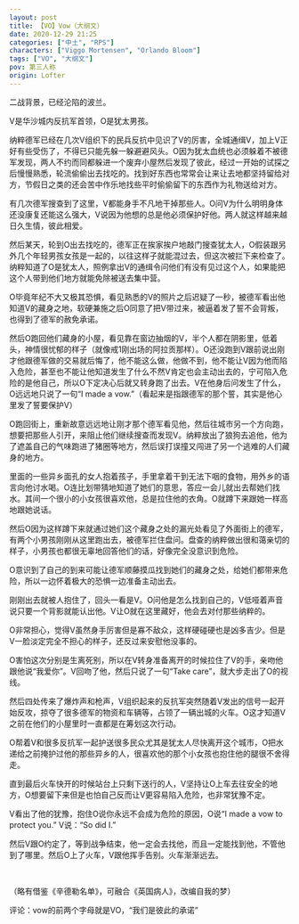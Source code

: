 ```yaml
---
layout: post
title: 【VO】Vow（大纲文）
date: 2020-12-29 21:25
categories: ["中土", "RPS"]
characters: ["Viggo Mortensen", "Orlando Bloom"]
tags: ["VO", "大纲文"]
pov: 第三人称
origin: Lofter
---
```


二战背景，已经沦陷的波兰。

V是华沙城内反抗军首领，O是犹太男孩。

纳粹德军已经在几次V组织下的民兵反抗中见识了V的厉害，全城通缉V，加上V正好有些受伤了，不得已只能先躲一躲避避风头。O因为犹太血统也必须躲着不被德军发现，两人不约而同都躲进一个废弃小屋然后发现了彼此，经过一开始的试探之后慢慢熟悉，轮流偷偷出去找吃的。找到好东西也常常会让来让去地都坚持留给对方，节假日之类的还会苦中作乐地找些平时偷偷留下的东西作为礼物送给对方。

有几次德军搜查到了这里，V都能身手不凡地干掉那些人。O问V为什么明明身体还没康复还能这么强大，V说因为他想的总是他必须保护好他。两人就这样越来越日久生情，彼此相爱。

然后某天，轮到O出去找吃的，德军正在挨家挨户地敲门搜查犹太人，O假装跟另外几个年轻男孩女孩是一起的，以往这样子就能混过去，但这次被拦下来检查了。纳粹知道了O是犹太人，照例拿出V的通缉令问他们有没有见过这个人，如果能把这个人带到他们地方就能免除被送去集中营。

O毕竟年纪不大又极其恐惧，看见熟悉的V的照片之后迟疑了一秒，被德军看出他知道V的藏身之地，软硬兼施之后O同意了把V带过来，被逼着发了誓不会背叛，也得到了德军的赦免承诺。

然后O跑回他们藏身的小屋，看见靠在窗边抽烟的V，半个人都在阴影里，低着头，神情很忧郁的样子（就像戒1刚出场的阿拉贡那样）。O还没跑到V跟前说出刚才他跟德军做的交易就后悔了，他不能这么做，他做不到，他不能让V因为他而陷入危险，甚至也不能让他知道发生了什么不然V肯定也会主动出去的，宁可陷入危险的是他自己，所以O下定决心后就又转身跑了出去。V在他身后问发生了什么，O远远地只说了一句“I made a vow.”（看起来是指跟德军的那个誓，其实是他心里发了誓要保护V）

O跑回街上，重新故意远远地让刚才那个德军看见他，然后往城市另一个方向跑，想要把那些人引开，来阻止他们继续搜查而发现V。纳粹放出了狼狗去追他，他为了遮盖自己的气味跑进了猪圈等地方，然后误打误撞又闯进了另一个逃难的人们藏身的地方。

里面的一些异乡面孔的女人抱着孩子，手里拿着干到无法下咽的食物，用外乡的语言向他讨水喝。O连比划带猜地知道了她们的意思，答应一会儿就出去帮她们找水。其间一个很小的小女孩很喜欢他，总是拉住他的衣角。O就蹲下来跟她一样高地跟她说话。

然后O因为这样蹲下来就通过她们这个藏身之处的漏光处看见了外面街上的德军，有两个小男孩刚刚从这里跑出去，被德军拦住盘问。盘查的纳粹做出很和蔼亲切的样子，小男孩也都很无辜地回答他们的话，好像完全没意识到危险。

O意识到了自己的到来可能让德军顺藤摸瓜找到她们的藏身之处，给她们都带来危险，所以一边怀着极大的恐惧一边准备主动出去。

刚刚出去就被人抱住了，回头一看是V。O问他是怎么找到自己的，V低哑着声音说只要一个背影就能认出他。V让O就在这里藏好，他会去对付那些纳粹的。

O非常担心，觉得V虽然身手厉害但是寡不敌众，这样硬碰硬也是凶多吉少。但是V一脸淡定完全不担心的样子，还反过来安慰他没事的。

O害怕这次分别是生离死别，所以在V转身准备离开的时候拉住了V的手，亲吻他跟他说“我爱你”。V回吻了他，然后只说了一句“Take care”，就大步走出了O的视线。

然后四处传来了爆炸声和枪声，V组织起来的反抗军突然随着V发出的信号一起开始反攻，掠夺了很多德军的物资和车辆等，占领了一辆出城的火车。O这才知道V之前在他们的小屋里时一直都是在筹划这次行动。

O帮着V和很多反抗军一起护送很多民众尤其是犹太人尽快离开这个城市，O把水递给之前掩护过他的那些异乡的人，很喜欢他的那个小女孩也抱住他的腿很不舍得走。

直到最后火车快开的时候站台上只剩下送行的人，V坚持让O上车去往安全的地方，O想要留下来但是也怕自己反而让V更容易陷入危险，也非常犹豫不定。

V看出了他的犹豫，抱住O说你永远不会成为危险的原因，O说“I made a vow to protect you.” V说：“So did I.”

然后V跟O约定了，等到战争结束，他一定会去找他，而且一定能找到他，不管他到了哪里。然后O上了火车，V跟他挥手告别。火车渐渐远去。

<br>

（略有借鉴《辛德勒名单》，可融合《英国病人》，改编自我的梦）

评论：vow的前两个字母就是VO，“我们是彼此的承诺”